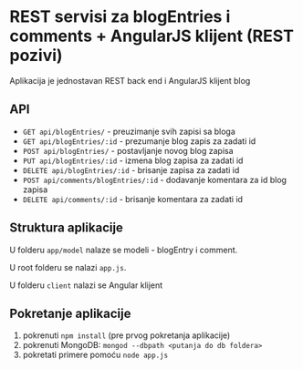 # REST servisi za blogEntries i comments + AngularJS klijent (REST pozivi)

Aplikacija je jednostavan REST back end i AngularJS klijent blog

## API

* `GET api/blogEntries/` - preuzimanje svih zapisi sa bloga
* `GET api/blogEntries/:id` - prezumanje blog zapis za zadati id
* `POST api/blogEntries/` - postavljanje novog blog zapisa
* `PUT api/blogEntries/:id` - izmena blog zapisa za zadati id
* `DELETE api/blogEntries/:id` - brisanje zapisa za zadati id
* `POST api/comments/blogEntries/:id` - dodavanje komentara za id blog zapisa
* `DELETE api/comments/:id` - brisanje komentara za zadati id

## Struktura aplikacije

U folderu `app/model` nalaze se modeli - blogEntry i comment.

U root folderu se nalazi `app.js`.

U folderu `client` nalazi se Angular klijent

## Pokretanje aplikacije

1. pokrenuti `npm install` (pre prvog pokretanja aplikacije)
2. pokrenuti MongoDB: `mongod --dbpath <putanja do db foldera>`
3. pokretati primere pomoću `node app.js`
